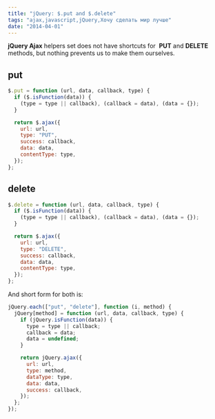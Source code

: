```yaml
---
title: "jQuery: $.put and $.delete"
tags: "ajax,javascript,jQuery,Хочу сделать мир лучше"
date: "2014-04-01"
---
```


**jQuery Ajax** helpers set does not have shortcuts for  **PUT** and **DELETE** methods, but nothing prevents us to make them ourselves.

## put

```javascript
$.put = function (url, data, callback, type) {
  if ($.isFunction(data)) {
    (type = type || callback), (callback = data), (data = {});
  }

  return $.ajax({
    url: url,
    type: "PUT",
    success: callback,
    data: data,
    contentType: type,
  });
};
```

## delete

```javascript
$.delete = function (url, data, callback, type) {
  if ($.isFunction(data)) {
    (type = type || callback), (callback = data), (data = {});
  }

  return $.ajax({
    url: url,
    type: "DELETE",
    success: callback,
    data: data,
    contentType: type,
  });
};
```

And short form for both is:

```javascript
jQuery.each(["put", "delete"], function (i, method) {
  jQuery[method] = function (url, data, callback, type) {
    if (jQuery.isFunction(data)) {
      type = type || callback;
      callback = data;
      data = undefined;
    }

    return jQuery.ajax({
      url: url,
      type: method,
      dataType: type,
      data: data,
      success: callback,
    });
  };
});
```
